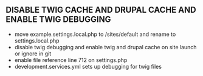DISABLE TWIG CACHE AND DRUPAL CACHE AND ENABLE TWIG DEBUGGING
----------------------------------------

- move example.settings.local.php to /sites/default and rename to settings.local.php
- disable twig debugging and enable twig and drupal cache on site launch or ignore in git
- enable file reference line 712 on settings.php
- development.services.yml sets up debugging for twig files

